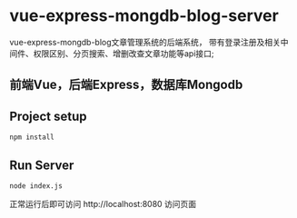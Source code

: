 # vue-express-mongdb-blog-server
vue-express-mongdb-blog文章管理系统的后端系统，
带有登录注册及相关中间件、权限区别、分页搜索、增删改查文章功能等api接口;
## 前端Vue，后端Express，数据库Mongodb 

## Project setup
```
npm install
```

## Run Server
```
node index.js
```
正常运行后即可访问 http://localhost:8080 访问页面
